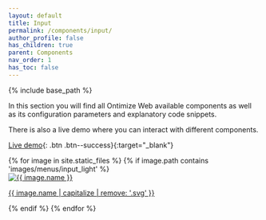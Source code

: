 ```yaml
---
layout: default
title: Input
permalink: /components/input/
author_profile: false
has_children: true
parent: Components
nav_order: 1
has_toc: false
---
```


{% include base_path %}

In this section you will find all Ontimize Web available components as well as its configuration parameters and explanatory code snippets.

There is also a live demo where you can interact with different components.


[Live demo](https://try.imatia.com/ontimizeweb/v15/playground/main/inputs/home){: .btn .btn--success}{:target="_blank"}

<div class="menu-card-container">
{% for image in site.static_files %}
{% if image.path contains 'images/menus/input_light' %}
<a href="{{ base_path }}{{ page.permalink }}{{ image.name | remove: '.svg' }}/overview">
<div class="menu-card">
<div class="image-container">
<img src="{{ base_path }}{{ image.path }}" alt="{{ image.name }}">
</div>
<p>{{ image.name | capitalize | remove: '.svg' }}</p>
</div>
</a>
{% endif %}
{% endfor %}
</div>